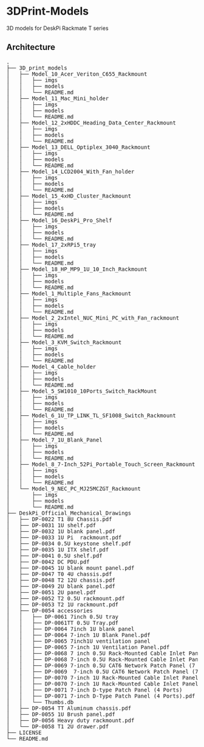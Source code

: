 # 3DPrint-Models
3D models for DeskPi Rackmate T series

## Architecture 
<pre>
.
├── 3D_print_models
│   ├── Model_10_Acer_Veriton_C655_Rackmount
│   │   ├── imgs
│   │   ├── models
│   │   └── README.md
│   ├── Model_11_Mac_Mini_holder
│   │   ├── imgs
│   │   ├── models
│   │   └── README.md
│   ├── Model_12_2xHDDC_Heading_Data_Center_Rackmount
│   │   ├── imgs
│   │   ├── models
│   │   └── README.md
│   ├── Model_13_DELL_Optiplex_3040_Rackmount
│   │   ├── imgs
│   │   ├── models
│   │   └── README.md
│   ├── Model_14_LCD2004_With_Fan_holder
│   │   ├── imgs
│   │   ├── models
│   │   └── README.md
│   ├── Model_15_4xHD_Cluster_Rackmount
│   │   ├── imgs
│   │   ├── models
│   │   └── README.md
│   ├── Model_16_DeskPi_Pro_Shelf
│   │   ├── imgs
│   │   ├── models
│   │   └── README.md
│   ├── Model_17_2xRPi5_tray
│   │   ├── imgs
│   │   ├── models
│   │   └── README.md
│   ├── Model_18_HP_MP9_1U_10_Inch_Rackmount
│   │   ├── imgs
│   │   ├── models
│   │   └── README.md
│   ├── Model_1_Multiple_Fans_Rackmount
│   │   ├── imgs
│   │   ├── models
│   │   └── README.md
│   ├── Model_2_2xIntel_NUC_Mini_PC_with_Fan_rackmount
│   │   ├── imgs
│   │   ├── models
│   │   └── README.md
│   ├── Model_3_KVM_Switch_Rackmount
│   │   ├── imgs
│   │   ├── models
│   │   └── README.md
│   ├── Model_4_Cable_holder
│   │   ├── imgs
│   │   ├── models
│   │   └── README.md
│   ├── Model_5_SW1010_10Ports_Switch_RackMount
│   │   ├── imgs
│   │   ├── models
│   │   └── README.md
│   ├── Model_6_1U_TP_LINK_TL_SF1008_Switch_Rackmount
│   │   ├── imgs
│   │   ├── models
│   │   └── README.md
│   ├── Model_7_1U_Blank_Panel
│   │   ├── imgs
│   │   ├── models
│   │   └── README.md
│   ├── Model_8_7-Inch_52Pi_Portable_Touch_Screen_Rackmount
│   │   ├── imgs
│   │   ├── models
│   │   └── README.md
│   └── Model_9_NEC_PC_MJ25MCZGT_Rackmount
│       ├── imgs
│       ├── models
│       └── README.md
├── DeskPi_Official_Mechanical_Drawings
│   ├── DP-0022 T1 8U Chassis.pdf
│   ├── DP-0031 1U shelf.pdf
│   ├── DP-0032 1U blank panel.pdf
│   ├── DP-0033 1U Pi  rackmount.pdf
│   ├── DP-0034 0.5U keystone shelf.pdf
│   ├── DP-0035 1U ITX shelf.pdf
│   ├── DP-0041 0.5U shelf.pdf
│   ├── DP-0042 DC PDU.pdf
│   ├── DP-0045 1U blank mount panel.pdf
│   ├── DP-0047 T0 4U chassis.pdf
│   ├── DP-0048 T2 12U chassis.pdf
│   ├── DP-0049 2U blank panel.pdf
│   ├── DP-0051 2U panel.pdf
│   ├── DP-0052 T2 0.5U rackmount.pdf
│   ├── DP-0053 T2 1U rackmount.pdf
│   ├── DP-0054 accessories
│   │   ├── DP-0061 7inch 0.5U tray
│   │   ├── DP-0061TT 0.5U Tray.pdf
│   │   ├── DP-0064 7inch 1U blank panel
│   │   ├── DP-0064 7-inch 1U Blank Panel.pdf
│   │   ├── DP-0065 7inch1U ventilation panel
│   │   ├── DP-0065 7-inch 1U Ventilation Panel.pdf
│   │   ├── DP-0068 7 inch 0.5U Rack-Mounted Cable Inlet Panel with Brush Strip
│   │   ├── DP-0068 7-inch 0.5U Rack-Mounted Cable Inlet Panel with Brush Strip.pdf
│   │   ├── DP-0069 7-inch 0.5U CAT6 Network Patch Panel (7 Ports)
│   │   ├── DP-0069  7-inch 0.5U CAT6 Network Patch Panel (7 Ports).pdf
│   │   ├── DP-0070 7-inch 1U Rack-Mounted Cable Inlet Panel with Brush Strip
│   │   ├── DP-0070 7-inch 1U Rack-Mounted Cable Inlet Panel with Brush Strip.pdf
│   │   ├── DP-0071 7-inch D-type Patch Panel (4 Ports)
│   │   ├── DP-0071 7-inch D-Type Patch Panel (4 Ports).pdf
│   │   └── Thumbs.db
│   ├── DP-0054 TT Aluminum chassis.pdf
│   ├── DP-0055 1U Brush panel.pdf
│   ├── DP-0056 Heavy duty rackmount.pdf
│   └── DP-0058 T1 2U drawer.pdf
├── LICENSE
└── README.md
</pre> 
